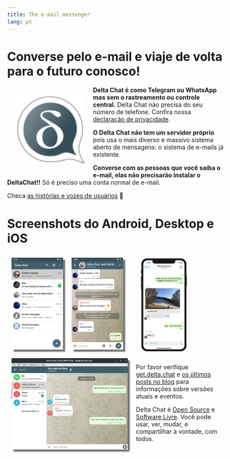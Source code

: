 ```yaml
---
title: The e-mail messenger
lang: pt
---
```


# Converse pelo e-mail e viaje de volta para o futuro conosco!

<img src="../assets/logos/delta-chat.svg" width="160" style="float: left; margin: 20px;" />

**Delta Chat é como Telegram ou WhatsApp mas sem o rastreamento ou controle central.**
Delta Chat não precisa do seu número de telefone. Confira nossa [declaração de privacidade](gdpr).

**O Delta Chat não tem um servidor próprio** pois usa o mais diverso e massivo sistema aberto 
de mensagens: o sistema de e-mails já existente.

**Converse com as pessoas que você saiba o e-mail, elas não precisarão instalar o DeltaChat!!** 
Só é preciso uma conta normal de e-mail.

Checa [as histórias e vozes de usuários](user-voices) 📣


# Screenshots do Android, Desktop e iOS 

<img src="../assets/blog/screenshots/2019-12-17-delta-chat-google-play-release-chat-list-light.png" width="120" 
style="float: left; margin: 10px;display: block;box-shadow: 5px 5px 2px #777;" /> 
<img src="../assets/blog/screenshots/2019-12-17-delta-chat-google-play-release-group-light.png" width="120" 
style="float: left; margin: 10px;display: block;box-shadow: 5px 5px 2px #777;" /> 

<img src="../assets/blog/desktop-screenshot.png" width="280" style="float:left; margin: 10px" /> 

<img src="../assets/blog/screenshots/2020-01-09-delta-chat-iOS-weekend-group-chat.png" width="110" style="margin: 10px" /> 

Por favor verifique [get.delta.chat](https://get.delta.chat) e [os últimos posts no blog](blog)
para informações sobre versões atuais e eventos.

Delta Chat é [Open Source](https://en.wikipedia.org/wiki/Open-source_software)
e [Software Livre](https://en.wikipedia.org/wiki/Free_software). Você pode usar,
ver, mudar, e compartilhar à vontade, com todos.
